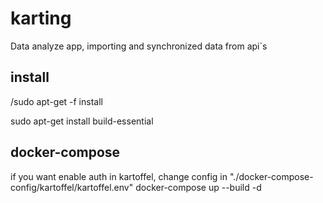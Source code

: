 # karting
Data analyze app, importing and synchronized data from api`s


## install
/sudo apt-get -f install 


sudo apt-get install build-essential

## docker-compose
if you want enable auth in kartoffel, change config in "./docker-compose-config/kartoffel/kartoffel.env"
docker-compose up --build -d
